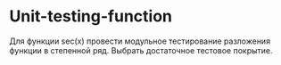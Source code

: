 # Unit-testing-function
Для функции sec(x) провести модульное тестирование разложения функции в степенной ряд. Выбрать достаточное тестовое покрытие.
